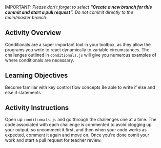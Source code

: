 IMPORTANT: *Please don't forget to select **"Create a new branch for this commit and start a pull request".** Do not commit directly to the main/master branch*

## Activity Overview

Conditionals are a super important tool in your toolbox, as they allow the programs you write to react dynamically to variable circumstances. The challenges outlined in `conditionals.js` will give you numerous examples of where conditionals are necessary.

## Learning Objectives 

Become familiar with key control flow concepts
Be able to write if else and else if statements

## Activity Instructions

Open up `conditionals.js` and go through the challenges one at a time. The code associated with each challenge is commented to avoid clogging up your output; so uncomment it first, and then when your code works as expected, comment it again and move on. Once you're done comit your work and start a pull request for teacher review. 

